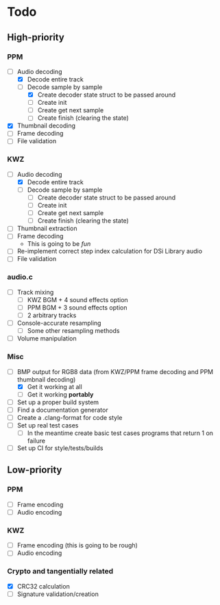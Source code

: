 # Todo

## High-priority

### PPM

- [ ] Audio decoding
  - [x] Decode entire track
  - [ ] Decode sample by sample
    - [x] Create decoder state struct to be passed around
    - [ ] Create init
    - [ ] Create get next sample
    - [ ] Create finish (clearing the state)
- [x] Thumbnail decoding
- [ ] Frame decoding
- [ ] File validation

### KWZ

- [ ] Audio decoding
  - [x] Decode entire track
  - [ ] Decode sample by sample
    - [ ] Create decoder state struct to be passed around
    - [ ] Create init
    - [ ] Create get next sample
    - [ ] Create finish (clearing the state)
- [ ] Thumbnail extraction
- [ ] Frame decoding
  - This is going to be *fun*
- [ ] Re-implement correct step index calculation for DSi Library audio
- [ ] File validation

### audio.c

- [ ] Track mixing
  - [ ] KWZ BGM + 4 sound effects option
  - [ ] PPM BGM + 3 sound effects option
  - [ ] 2 arbitrary tracks
- [ ] Console-accurate resampling
  - [ ] Some other resampling methods
- [ ] Volume manipulation

### Misc

- [ ] BMP output for RGB8 data (from KWZ/PPM frame decoding and PPM thumbnail decoding)
  - [x] Get it working at all
  - [ ] Get it working **portably**
- [ ] Set up a proper build system
- [ ] Find a documentation generator
- [ ] Create a .clang-format for code style
- [ ] Set up real test cases
  - [ ] In the meantime create basic test cases programs that return 1 on failure
- [ ] Set up CI for style/tests/builds

## Low-priority

### PPM

- [ ] Frame encoding
- [ ] Audio encoding

### KWZ

- [ ] Frame encoding (this is going to be rough)
- [ ] Audio encoding

### Crypto and tangentially related

- [x] CRC32 calculation
- [ ] Signature validation/creation

